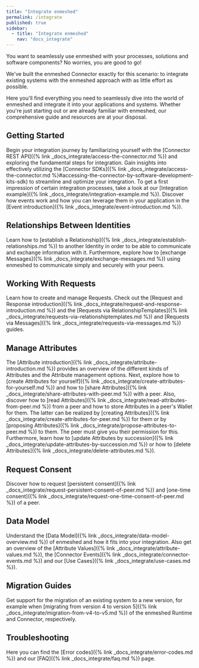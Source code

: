 ```yaml
---
title: "Integrate enmeshed"
permalink: /integrate
published: true
sidebar:
  - title: "Integrate enmeshed"
    nav: "docs_integrate"
---
```


You want to seamlessly use enmeshed with your processes, solutions and software components? No worries, you are good to go!

We've built the enmeshed Connector exactly for this scenario: to integrate existing systems with the enmeshed approach with as little effort as possible.

Here you'll find everything you need to seamlessly dive into the world of enmeshed and integrate it into your applications and systems. Whether you're just starting out or are already familiar with enmeshed, our comprehensive guide and resources are at your disposal.

## Getting Started

Begin your integration journey by familiarizing yourself with the [Connector REST API]({% link _docs_integrate/access-the-connector.md %}) and exploring the fundamental steps for integration. Gain insights into effectively utilizing the [Connector SDKs]({% link _docs_integrate/access-the-connector.md %}#accessing-the-connector-by-software-development-kits-sdk) to streamline and optimize your integration. To get a first impression of certain integration processes, take a look at our [Integration example]({% link _docs_integrate/integration-example.md %}). Discover how events work and how you can leverage them in your application in the [Event introduction]({% link _docs_integrate/event-introduction.md %}).

## Relationships Between Identities

Learn how to [establish a Relationship]({% link _docs_integrate/establish-relationships.md %}) to another Identity in order to be able to communicate and exchange information with it. Furthermore, explore how to [exchange Messages]({% link _docs_integrate/exchange-messages.md %}) using enmeshed to communicate simply and securely with your peers.

## Working With Requests

Learn how to create and manage Requests. Check out the [Request and Response introduction]({% link _docs_integrate/request-and-response-introduction.md %}) and the [Requests via RelationshipTemplates]({% link _docs_integrate/requests-via-relationshiptemplates.md %}) and [Requests via Messages]({% link _docs_integrate/requests-via-messages.md %}) guides.

## Manage Attributes

The [Attribute introduction]({% link _docs_integrate/attribute-introduction.md %}) provides an overview of the different kinds of Attributes and the Attribute management options. Next, explore how to [create Attributes for yourself]({% link _docs_integrate/create-attributes-for-yourself.md %}) and how to [share Attributes]({% link _docs_integrate/share-attributes-with-peer.md %}) with a peer. Also, discover how to [read Attributes]({% link _docs_integrate/read-attributes-from-peer.md %}) from a peer and how to store Attributes in a peer's Wallet for them. The latter can be realized by [creating Attributes]({% link _docs_integrate/create-attributes-for-peer.md %}) for them or by [proposing Attributes]({% link _docs_integrate/propose-attributes-to-peer.md %}) to them. The peer must give you their permission for this. Furthermore, learn how to [update Attributes by succession]({% link _docs_integrate/update-attributes-by-succession.md %}) or how to [delete Attributes]({% link _docs_integrate/delete-attributes.md %}).

## Request Consent

Discover how to request [persistent consent]({% link _docs_integrate/request-persistent-consent-of-peer.md %}) and [one-time consent]({% link _docs_integrate/request-one-time-consent-of-peer.md %}) of a peer.

## Data Model

Understand the [Data Model]({% link _docs_integrate/data-model-overview.md %}) of enmeshed and how it fits into your integration. Also get an overview of the [Attribute Values]({% link _docs_integrate/attribute-values.md %}), the [Connector Events]({% link _docs_integrate/connector-events.md %}) and our [Use Cases]({% link _docs_integrate/use-cases.md %}).

## Migration Guides

Get support for the migration of an existing system to a new version, for example when [migrating from version 4 to version 5]({% link _docs_integrate/migration-from-v4-to-v5.md %}) of the enmeshed Runtime and Connector, respectively.

## Troubleshooting

Here you can find the [Error codes]({% link _docs_integrate/error-codes.md %}) and our [FAQ]({% link _docs_integrate/faq.md %}) page.
